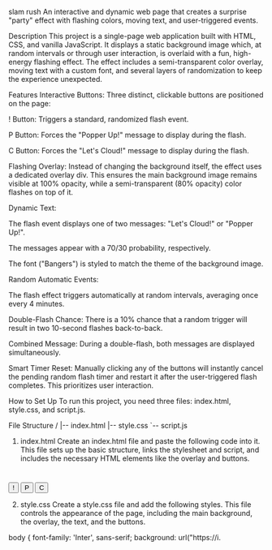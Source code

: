 slam rush
An interactive and dynamic web page that creates a surprise "party" effect with flashing colors, moving text, and user-triggered events.

Description
This project is a single-page web application built with HTML, CSS, and vanilla JavaScript. It displays a static background image which, at random intervals or through user interaction, is overlaid with a fun, high-energy flashing effect. The effect includes a semi-transparent color overlay, moving text with a custom font, and several layers of randomization to keep the experience unexpected.

Features
Interactive Buttons: Three distinct, clickable buttons are positioned on the page:

! Button: Triggers a standard, randomized flash event.

P Button: Forces the "Popper Up!" message to display during the flash.

C Button: Forces the "Let's Cloud!" message to display during the flash.

Flashing Overlay: Instead of changing the background itself, the effect uses a dedicated overlay div. This ensures the main background image remains visible at 100% opacity, while a semi-transparent (80% opacity) color flashes on top of it.

Dynamic Text:

The flash event displays one of two messages: "Let's Cloud!" or "Popper Up!".

The messages appear with a 70/30 probability, respectively.

The font ("Bangers") is styled to match the theme of the background image.

Random Automatic Events:

The flash effect triggers automatically at random intervals, averaging once every 4 minutes.

Double-Flash Chance: There is a 10% chance that a random trigger will result in two 10-second flashes back-to-back.

Combined Message: During a double-flash, both messages are displayed simultaneously.

Smart Timer Reset: Manually clicking any of the buttons will instantly cancel the pending random flash timer and restart it after the user-triggered flash completes. This prioritizes user interaction.

How to Set Up
To run this project, you need three files: index.html, style.css, and script.js.

File Structure
/
|-- index.html
|-- style.css
`-- script.js

1. index.html
Create an index.html file and paste the following code into it. This file sets up the basic structure, links the stylesheet and script, and includes the necessary HTML elements like the overlay and buttons.

<!DOCTYPE html>
<html lang="en">
<head>
    <meta charset="UTF-8">
    <meta name="viewport" content="width=device-width, initial-scale=1.0">
    <title>Party Time Flasher</title>
    <!-- External Libraries -->
    <script src="[https://cdn.tailwindcss.com](https://cdn.tailwindcss.com)"></script>
    <link rel="preconnect" href="[https://fonts.googleapis.com](https://fonts.googleapis.com)">
    <link rel="preconnect" href="[https://fonts.gstatic.com](https://fonts.gstatic.com)" crossorigin>
    <link href="[https://fonts.googleapis.com/css2?family=Bangers&family=Inter:wght@400;700&display=swap](https://fonts.googleapis.com/css2?family=Bangers&family=Inter:wght@400;700&display=swap)" rel="stylesheet">
    <!-- Link to your custom stylesheet -->
    <link rel="stylesheet" href="style.css">
</head>
<body>
    <div id="flashOverlay"></div>
    <h1 id="partyTimeText"></h1>
    <div id="buttonCluster">
        <button id="bangButton" class="control-button bg-red-600 text-white font-bold rounded-full flex items-center justify-center shadow-lg">!</button>
        <button id="pButton" class="control-button bg-red-600 text-white font-bold rounded-full flex items-center justify-center shadow-lg">P</button>
        <button id="cButton" class="control-button bg-red-600 text-white font-bold rounded-full flex items-center justify-center shadow-lg">C</button>
    </div>
    <!-- Link to your JavaScript file -->
    <script src="script.js"></script>
</body>
</html>

2. style.css
Create a style.css file and add the following styles. This file controls the appearance of the page, including the main background, the overlay, the text, and the buttons.

body {
    font-family: 'Inter', sans-serif;
    background: url("https://i.
